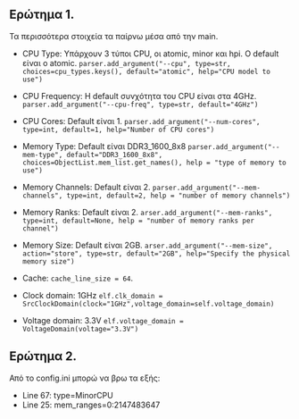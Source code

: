 ## Ερώτημα 1.
Τα περισσότερα στοιχεία τα παίρνω μέσα από την main.

* CPU Type:  Υπάρχουν 3 τύποι CPU, οι atomic, minor και hpi. Ο default είναι ο atomic.
`parser.add_argument("--cpu", type=str, choices=cpu_types.keys(), default="atomic", help="CPU model to use")`
                        
* CPU Frequency: Η default συνχότητα του CPU είναι στα 4GHz.
`parser.add_argument("--cpu-freq", type=str, default="4GHz")`
  
* CPU Cores: Default είναι 1.
`parser.add_argument("--num-cores", type=int, default=1, help="Number of CPU cores")`
                        
* Memory Type: Default είναι DDR3_1600_8x8
`parser.add_argument("--mem-type", default="DDR3_1600_8x8", choices=ObjectList.mem_list.get_names(), help = "type of memory to use")`
                        
* Memory Channels: Default είναι 2.
`parser.add_argument("--mem-channels", type=int, default=2, help = "number of memory channels")`  
                        
* Memory Ranks: Default είναι 2.
`arser.add_argument("--mem-ranks", type=int, default=None, help = "number of memory ranks per channel")`
                        
* Memory Size: Default είναι 2GB.
`arser.add_argument("--mem-size", action="store", type=str,
                        default="2GB",
                        help="Specify the physical memory size")`
                        
* Cache: `cache_line_size = 64`.

* Clock domain: 1GHz
`elf.clk_domain = SrcClockDomain(clock="1GHz",voltage_domain=self.voltage_domain)`
 
* Voltage domain: 3.3V
`elf.voltage_domain = VoltageDomain(voltage="3.3V")`

## Ερώτημα 2.
Από το config.ini μπορώ να βρω τα εξής:
* Line 67: type=MinorCPU
* Line 25: mem_ranges=0:2147483647
